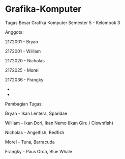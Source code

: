 # Grafika-Komputer
Tugas Besar Grafika Komputer Semester 5 - Kelompok 3


Anggota:

2172001 - Bryan

2172001 - William

2172020 - Nicholas

2172025 - Morel

2172036 - Frangky

-
-

Pembagian Tugas:

Bryan - Ikan Lentera, Sparidae

William - Ikan Dori, Ikan Nemo (Ikan Giru / Clownfish)

Nicholas - Angelfish, Redfish

Morel - Tuna, Barracuda

Frangky - Paus Orca, Blue Whale
